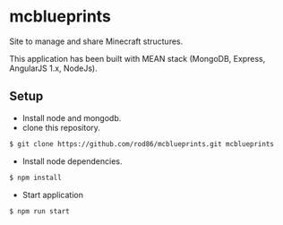 mcblueprints
=============

Site to manage and share Minecraft structures.

This application has been built with MEAN stack (MongoDB, Express, AngularJS 1.x, NodeJs).

## Setup

- Install node and mongodb.
- clone this repository.
```bash
$ git clone https://github.com/rod86/mcblueprints.git mcblueprints
```
- Install node dependencies.

```bash
$ npm install
```

- Start application
```bash
$ npm run start
```
